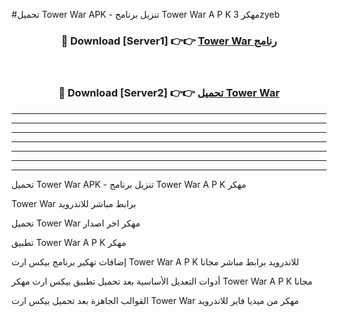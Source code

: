 #تحميل Tower War APK - تنزيل برنامج Tower War A P K مهكر 3zyeb 



<div align="center">
<h3>🔴 Download [Server1] 👉👉 <a href="https://apkdownload10.web.app/?title=Tower War">Tower War رنامج</a></h3><br>

<h3>🔴 Download [Server2] 👉👉 <a href="https://apkdownload10.web.app/?title=Tower War">تحميل Tower War </a></h3>
</div>


----------------------------------------------------------

----------------------------------------------------------

----------------------------------------------------------

----------------------------------------------------------

----------------------------------------------------------

----------------------------------------------------------

----------------------------------------------------------

تحميل Tower War APK - تنزيل برنامج Tower War A P K مهكر

Tower War برابط مباشر للاندرويد

تحميل Tower War مهكر اخر اصدار

تطبيق Tower War A P K مهكر

إضافات تهكير برنامج بيكس ارت Tower War A P K للاندرويد برابط مباشر مجانا

أدوات التعديل الأساسية بعد تحميل تطبيق بيكس ارت مهكر Tower War A P K مجانا

القوالب الجاهزة بعد تحميل بيكس ارت Tower War مهكر من ميديا فاير للاندرويد


